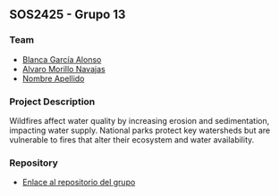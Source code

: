 ## SOS2425 - Grupo 13
### Team
- [Blanca García Alonso](https://github.com/blancagrclns)
- [Alvaro Morillo Navajas](https://github.com/alvmornav)
- [Nombre Apellido](https://github.com/usuario3)

### Project Description
Wildfires affect water quality by increasing erosion and sedimentation, impacting water supply. National parks protect key watersheds but are vulnerable to fires that alter their ecosystem and water availability.

### Repository
- [Enlace al repositorio del grupo](https://github.com/gti-sos/SOS2425-13)
